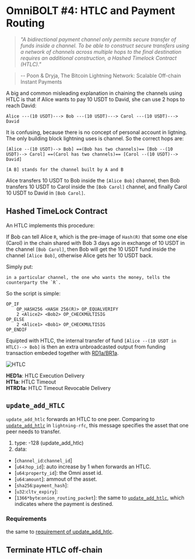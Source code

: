 # OmniBOLT #4: HTLC and Payment Routing

>*"A bidirectional payment channel only permits secure transfer of funds inside a channel. To be able to construct secure transfers using a network of channels across multiple hops to the final destination requires an additional construction, a Hashed Timelock Contract (HTLC)."*

> -- Poon & Dryja, The Bitcoin Lightning Network: Scalable Off-chain Instant Payments
  

A big and common misleading explanation in chaining the channels using HTLC is that if Alice wants to pay 10 USDT to David, she can use 2 hops to reach David:

```
Alice ---(10 USDT)---> Bob ---(10 USDT)---> Carol ---(10 USDT)---> David
```

It is confusing, because there is no concept of personal account in ligtning. The only building block lightning uses is channel. So the correct hops are:

```
[Alice --(10 USDT)--> Bob] ==(Bob has two channels)== [Bob --(10 USDT)--> Carol] ==(Carol has two channels)== [Carol --(10 USDT)--> David]

[A B] stands for the channel built by A and B
```

Alice transfers 10 USDT to Bob inside the `[Alice Bob]` channel, then Bob transfers 10 USDT to Carol inside the `[Bob Carol]` channel, and finally Carol 10 USDT to David in `[Bob Carol]`.

## Hashed TimeLock Contract

An HTLC implements this procedure:

If Bob can tell Alice `R`, which is the pre-image of `Hash(R)` that some one else (Carol) in the chain shared with Bob 3 days ago in exchange of 10 USDT in the channel `[Bob Carol]`, then Bob will get the 10 USDT fund inside the channel `[Alice Bob]`, otherwise Alice gets her 10 USDT back. 

Simply put: 

```
in a particular channel, the one who wants the money, tells the counterparty the `R`. 
```
So the script is simple:

```
OP_IF
    OP_HASH256 <HASH 256(R)> OP_EQUALVERIFY
    2 <Alice2> <Bob2> OP_CHECKMULTISIG
OP_ELSE
    2 <Alice1> <Bob1> OP_CHECKMULTISIG
OP_ENDIF
```

Equipted with HTLC, the internal transfer of fund `[Alice --(10 USDT in HTLC)--> Bob]` is then an extra unbroadcasted output from funding transaction embeded together with [RD1a/BR1a](https://github.com/LightningOnOmnilayer/Omni-BOLT-spec/blob/master/OmniBOLT-03-RSMC-and-OmniLayer-Transactions.md#the-commitment_tx-and-commitment_tx_signed-message).

![HTLC](https://github.com/LightningOnOmnilayer/Omni-BOLT-spec/blob/master/imgs/HTLC-diagram.png "HTLC")

**HED1a**: HTLC Execution Delivery  
**HT1a**: HTLC Timeout  
**HTRD1a**: HTLC Timeout Revocable Delivery  

## `update_add_HTLC`

`update_add_htlc` forwards an HTLC to one peer. Comparing to [`update_add_htlc`](https://github.com/lightningnetwork/lightning-rfc/blob/master/02-peer-protocol.md#adding-an-htlc-update_add_htlc) in `lightning-rfc`, this message specifies the asset that one peer needs to transfer.

1. type: -128 (update_add_htlc)
2. data:
  * [`channel_id`:`channel_id`]
  * [`u64`:`hop_id`]: auto increase by 1 when forwards an HTLC.
  * [`u64`:`property_id`]: the Omni asset id. 
  * [`u64`:`amount`]: ammout of the asset.
  * [`sha256`:`payment_hash`]: 
  * [`u32`:`cltv_expiry`]: 
  * [`1366*byte`:`onion_routing_packet`]: the same to [`update_add_htlc`](https://github.com/lightningnetwork/lightning-rfc/blob/master/02-peer-protocol.md#adding-an-htlc-update_add_htlc), which indicates where the payment is destined.

### Requirements
the same to [requirement of update_add_htlc](https://github.com/lightningnetwork/lightning-rfc/blob/master/02-peer-protocol.md#requirements-9).


## Terminate HTLC off-chain




